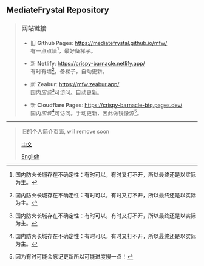 ## MediateFrystal Repository

> ### 网站链接
>
> - 旧 **Github Pages**: <https://mediatefrystal.github.io/mfw/>  
> 有一点点墙[^1]，最好备梯子。
>
> - 新 **Netlify**: <https://crispy-barnacle.netlify.app/>  
> 有时有墙[^1]，备梯子，自动更新。
>
> - 新 **Zeabur**: <https://mfw.zeabur.app/>  
> 国内*应该*[^1]可访问。自动更新。
>
> - 新 **Cloudflare Pages**: <https://crispy-barnacle-btq.pages.dev/>  
> 国内*应该*[^1]可访问。手动更新，因此做镜像源[^2]。

[^1]: 国内防火长城存在不确定性：有时可以，有时又打不开，所以最终还是以实际为主。
[^2]: 因为有时可能会忘记更新所以可能进度慢一点！

---

> 旧的个人简介页面, will remove soon
>
> [中文](https://mediatefrystal.github.io/zh.html)
>
> [English](https://mediatefrystal.github.io/en.html)
